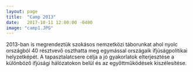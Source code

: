 ```yaml
---
layout: page
title:  "Camp 2013"
date:   2017-10-11 12:00:00 -0400
image: "camp1.JPG"
---
```

<p>2013-ban is megrendeztük szokásos nemzetközi táborunkat ahol nyolc országból 40 résztvevő oszthatta meg egymással országaik ifjúságpolitikai helyzetképét. A tapasztalatcsere célja a jó gyakorlatok elterjesztése a különböző ifjúsági hálózatokon belül és az egyőttműködések kiszélesítése. </p>

<div class="box alt">
<div class="row uniform">
<div class="4u"><span class="image fit"><img src="{{ site.url | append: site.baseurl }}/images/camp2.JPG" alt="" /></span></div>
<div class="4u"><span class="image fit"><img src="{{ site.url | append: site.baseurl }}/images/camp3.JPG" alt="" /></span></div>
<div class="4u$"><span class="image fit"><img src="{{ site.url | append: site.baseurl }}/images/camp4.JPG" alt="" /></span></div>
</div>
</div>